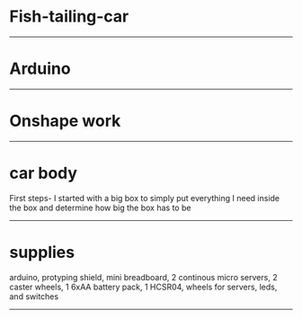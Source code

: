 # Fish-tailing-car
_______

# Arduino



_____

# Onshape work




______

# car body

First steps- I started with a big box to simply put everything I need inside the box and determine how big the box has to be 



______

# supplies 
arduino, protyping shield, mini breadboard, 2 continous micro servers, 2 caster wheels, 1 6xAA battery pack, 1 HCSR04, wheels for servers, leds, and switches

______
